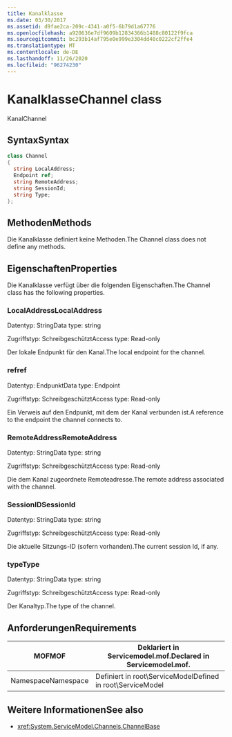 ```yaml
---
title: Kanalklasse
ms.date: 03/30/2017
ms.assetid: d9fae2ca-209c-4341-a0f5-6b79d1a67776
ms.openlocfilehash: a920636e7df9609b12834366b1488c80122f9fca
ms.sourcegitcommit: bc293b14af795e0e999e3304dd40c0222cf2ffe4
ms.translationtype: MT
ms.contentlocale: de-DE
ms.lasthandoff: 11/26/2020
ms.locfileid: "96274230"
---
```

# <a name="channel-class"></a><span data-ttu-id="848a4-102">Kanalklasse</span><span class="sxs-lookup"><span data-stu-id="848a4-102">Channel class</span></span>

<span data-ttu-id="848a4-103">Kanal</span><span class="sxs-lookup"><span data-stu-id="848a4-103">Channel</span></span>  
  
## <a name="syntax"></a><span data-ttu-id="848a4-104">Syntax</span><span class="sxs-lookup"><span data-stu-id="848a4-104">Syntax</span></span>  
  
```csharp
class Channel  
{  
  string LocalAddress;  
  Endpoint ref;  
  string RemoteAddress;  
  string SessionId;  
  string Type;  
};  
```  
  
## <a name="methods"></a><span data-ttu-id="848a4-105">Methoden</span><span class="sxs-lookup"><span data-stu-id="848a4-105">Methods</span></span>  

 <span data-ttu-id="848a4-106">Die Kanalklasse definiert keine Methoden.</span><span class="sxs-lookup"><span data-stu-id="848a4-106">The Channel class does not define any methods.</span></span>  
  
## <a name="properties"></a><span data-ttu-id="848a4-107">Eigenschaften</span><span class="sxs-lookup"><span data-stu-id="848a4-107">Properties</span></span>  

 <span data-ttu-id="848a4-108">Die Kanalklasse verfügt über die folgenden Eigenschaften.</span><span class="sxs-lookup"><span data-stu-id="848a4-108">The Channel class has the following properties.</span></span>  
  
### <a name="localaddress"></a><span data-ttu-id="848a4-109">LocalAddress</span><span class="sxs-lookup"><span data-stu-id="848a4-109">LocalAddress</span></span>  

 <span data-ttu-id="848a4-110">Datentyp: String</span><span class="sxs-lookup"><span data-stu-id="848a4-110">Data type: string</span></span>  
  
 <span data-ttu-id="848a4-111">Zugriffstyp: Schreibgeschützt</span><span class="sxs-lookup"><span data-stu-id="848a4-111">Access type: Read-only</span></span>  
  
 <span data-ttu-id="848a4-112">Der lokale Endpunkt für den Kanal.</span><span class="sxs-lookup"><span data-stu-id="848a4-112">The local endpoint for the channel.</span></span>  
  
### <a name="ref"></a><span data-ttu-id="848a4-113">ref</span><span class="sxs-lookup"><span data-stu-id="848a4-113">ref</span></span>  

 <span data-ttu-id="848a4-114">Datentyp: Endpunkt</span><span class="sxs-lookup"><span data-stu-id="848a4-114">Data type: Endpoint</span></span>  
  
 <span data-ttu-id="848a4-115">Zugriffstyp: Schreibgeschützt</span><span class="sxs-lookup"><span data-stu-id="848a4-115">Access type: Read-only</span></span>  
  
 <span data-ttu-id="848a4-116">Ein Verweis auf den Endpunkt, mit dem der Kanal verbunden ist.</span><span class="sxs-lookup"><span data-stu-id="848a4-116">A reference to the endpoint the channel connects to.</span></span>  
  
### <a name="remoteaddress"></a><span data-ttu-id="848a4-117">RemoteAddress</span><span class="sxs-lookup"><span data-stu-id="848a4-117">RemoteAddress</span></span>  

 <span data-ttu-id="848a4-118">Datentyp: String</span><span class="sxs-lookup"><span data-stu-id="848a4-118">Data type: string</span></span>  
  
 <span data-ttu-id="848a4-119">Zugriffstyp: Schreibgeschützt</span><span class="sxs-lookup"><span data-stu-id="848a4-119">Access type: Read-only</span></span>  
  
 <span data-ttu-id="848a4-120">Die dem Kanal zugeordnete Remoteadresse.</span><span class="sxs-lookup"><span data-stu-id="848a4-120">The remote address associated with the channel.</span></span>  
  
### <a name="sessionid"></a><span data-ttu-id="848a4-121">SessionID</span><span class="sxs-lookup"><span data-stu-id="848a4-121">SessionId</span></span>  

 <span data-ttu-id="848a4-122">Datentyp: String</span><span class="sxs-lookup"><span data-stu-id="848a4-122">Data type: string</span></span>  
  
 <span data-ttu-id="848a4-123">Zugriffstyp: Schreibgeschützt</span><span class="sxs-lookup"><span data-stu-id="848a4-123">Access type: Read-only</span></span>  
  
 <span data-ttu-id="848a4-124">Die aktuelle Sitzungs-ID (sofern vorhanden).</span><span class="sxs-lookup"><span data-stu-id="848a4-124">The current session Id, if any.</span></span>  
  
### <a name="type"></a><span data-ttu-id="848a4-125">type</span><span class="sxs-lookup"><span data-stu-id="848a4-125">Type</span></span>  

 <span data-ttu-id="848a4-126">Datentyp: String</span><span class="sxs-lookup"><span data-stu-id="848a4-126">Data type: string</span></span>  
  
 <span data-ttu-id="848a4-127">Zugriffstyp: Schreibgeschützt</span><span class="sxs-lookup"><span data-stu-id="848a4-127">Access type: Read-only</span></span>  
  
 <span data-ttu-id="848a4-128">Der Kanaltyp.</span><span class="sxs-lookup"><span data-stu-id="848a4-128">The type of the channel.</span></span>  
  
## <a name="requirements"></a><span data-ttu-id="848a4-129">Anforderungen</span><span class="sxs-lookup"><span data-stu-id="848a4-129">Requirements</span></span>  
  
|<span data-ttu-id="848a4-130">MOF</span><span class="sxs-lookup"><span data-stu-id="848a4-130">MOF</span></span>|<span data-ttu-id="848a4-131">Deklariert in Servicemodel.mof.</span><span class="sxs-lookup"><span data-stu-id="848a4-131">Declared in Servicemodel.mof.</span></span>|  
|---------|-----------------------------------|  
|<span data-ttu-id="848a4-132">Namespace</span><span class="sxs-lookup"><span data-stu-id="848a4-132">Namespace</span></span>|<span data-ttu-id="848a4-133">Definiert in root\ServiceModel</span><span class="sxs-lookup"><span data-stu-id="848a4-133">Defined in root\ServiceModel</span></span>|  
  
## <a name="see-also"></a><span data-ttu-id="848a4-134">Weitere Informationen</span><span class="sxs-lookup"><span data-stu-id="848a4-134">See also</span></span>

- <xref:System.ServiceModel.Channels.ChannelBase>
